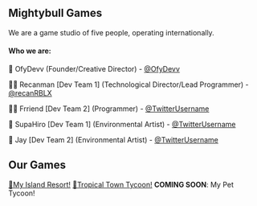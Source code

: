 ## Mightybull Games
We are a game studio of five people, operating internationally.

#### Who we are:
🤔 OfyDevv (Founder/Creative Director) - [@OfyDevv](https://twitter.com/@OfyDevv)

👨‍💻 Recanman [Dev Team 1] (Technological Director/Lead Programmer) - [@recanRBLX](https://twitter.com/@recanRBLX)

👨‍💻 Frriend [Dev Team 2] (Programmer) - [@TwitterUsername](https://twitter.com/@TwitterUsername)

🔨 SupaHiro [Dev Team 1] (Environmental Artist) - [@TwitterUsername](https://twitter.com/@link)

🔨 Jay [Dev Team 2] (Environmental Artist) - [@TwitterUsername](https://twitter.com/@link)

## Our Games
[🌴My Island Resort!](https://www.roblox.com/games/6069641718/)
[🌴Tropical Town Tycoon!](https://www.roblox.com/games/8391439627/)
**COMING SOON**: My Pet Tycoon!
